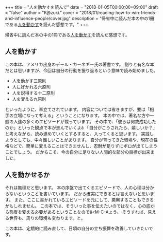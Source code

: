 +++
title = "人を動かすを読んで"
date = "2018-01-05T00:00:00+09:00"
draft = "false"
author = "K@zuki."
cover = "2018/01/reading-how-to-win-friends-and-influence-people/cover.jpg"
description = "帰省中に読んだ本の中の1冊である[人を動かす](https://www.amazon.co.jp/%E4%BA%BA%E3%82%92%E5%8B%95%E3%81%8B%E3%81%99-%E6%96%B0%E8%A3%85%E7%89%88-D%E3%83%BB%E3%82%AB%E3%83%BC%E3%83%8D%E3%82%AE%E3%83%BC-ebook/dp/B00UBSPBPA/ref=dp_kinw_strp_1)を読んだ感想です。"
+++

帰省中に読んだ本の中の1冊である[人を動かす](https://www.amazon.co.jp/%E4%BA%BA%E3%82%92%E5%8B%95%E3%81%8B%E3%81%99-%E6%96%B0%E8%A3%85%E7%89%88-D%E3%83%BB%E3%82%AB%E3%83%BC%E3%83%8D%E3%82%AE%E3%83%BC-ebook/dp/B00UBSPBPA/ref=dp_kinw_strp_1)を読んだ感想です。

## 人を動かす
この本は、アメリカ出身のデール・カーネギー氏の著書です。
割りと有名な本だとは思いますが、今回は自分の行動を振り返るという意味で読み始めました。

* 人を動かす三原則
* 人に好かれる六原則
* 人を説得する十二原則
* 人を変える九原則

といったように、章立てされています。
内容については省きますが、要は「相手の立場になって考える」ということになります。
本の中では、著名な方や一般の人達の多くのエピソードが載っています。
その中で、「彼らは何故成功したのか」といった観点で本が進んでいくよã<M-C-A>
「自分がこうされたら、嬉しいか？」と考えながら、読み進めていくとするすると、入ってくると思います。
実践しようとしても、中々難しいことがあります。
自分が育ってきた環境や、現在の性格などで、簡単に変えることはできませんし、忍耐が足りずにボロが出てしまうことでしょう。
だからこそ、今の自分に足りない人間的な部分の目標が出来ました。

## 人を動かせるか
それは無理だと思います。
本の序盤で出てくるエピソードで、人の心理は分からないということを書いています。
だから確実にできるとは言えないと思います。
また、ここに書かれているエピソードを元にして、悪用することもできるかもしれません。
この本では、そういった事を伝えたいのではなく、心の底から態度を変える必要があるということなのでã<M-C-Aょう。
そうすれば、見える世界も、周りの環境も変わります。と。

この本は、定期的に読み直して、日頃の自分の立ち振舞を改善していきたいです。
